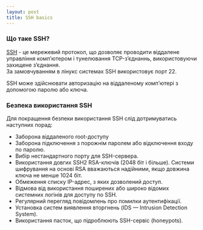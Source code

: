 ```yaml
---
layout: post
title: SSH basics
---
```

### Що таке SSH?

[SSH](https://uk.wikipedia.org/wiki/SSH) - це мережевий протокол, що дозволяє проводити віддалене управління комп’ютером і тунелювання TCP-з’єднаннь, використовуючи захищене з’єднання.
<br>За замовчуванням в лінукс системах SSH використовує порт 22.

SSH може здійснювати авторизацію на віддаленому комп’ютері з допомогою паролю або ключа.


### Безпека використання SSH

Для покращення безпеки використання SSH слід дотримуватись наступних порад:
* Заборона віддаленого root-доступу
* Заборона підключення з порожнім паролем або відключення входу по паролю.
* Вибір нестандартного порту для SSH-сервера.
* Використання довгих SSH2 RSA-ключів (2048 біт і більше). Системи шифрування на основі RSA вважаються надійними, якщо довжина ключа не менше 1024 біт.
* Обмеження списку IP-адрес, з яких дозволений доступ.
* Відмова від використання поширених або широко відомих системних логінів для доступу по SSH.
* Регулярний перегляд повідомлень про помилки аутентифікації.
* Установка систем виявлення вторгнень (IDS — Intrusion Detection System).
* Використання пасток, що підроблюють SSH-сервіс (honeypots).
